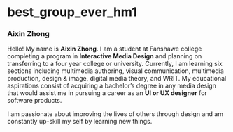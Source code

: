 # best_group_ever_hm1

### Aixin Zhong
Hello!
My name is **Aixin Zhong**. I am a student at Fanshawe college completing a program in **Interactive Media Design** and planning on transferring to a four year college or university. Currently, I am learning six sections including multimedia authoring, visual communication, multimedia production, design & image, digital media theory, and WRIT. My educational aspirations consist of acquiring a bachelor’s degree in any media design that would assist me in pursuing a career as an **UI or UX designer** for software products.

I am passionate about improving the lives of others through design and am constantly up-skill my self by learning new things.
